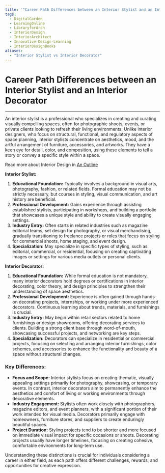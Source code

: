 ```yaml
---
title: '"Career Path Differences between an Interior Stylist and an Interior Decorator"'
tags:
  - DigitalGarden
  - LearningOnline
  - LibraryforArch
  - InteriorDesign
  - InteriorArchitect
  - Innovative-Design-Learning
  - InteriorDesignBooks
aliases:
  - "Interior Stylist vs Interior Decorator"
---
```

# Career Path Differences between an Interior Stylist and an Interior Decorator

---
An interior stylist is a professional who specializes in creating and curating visually compelling spaces, often for photographic shoots, events, or private clients looking to refresh their living environments. Unlike interior designers, who focus on structural, functional, and regulatory aspects of space planning, interior stylists concentrate on aesthetics, mood, and the artful arrangement of furniture, accessories, and artworks. They have a keen eye for detail, color, and composition, using these elements to tell a story or convey a specific style within a space.

Read more about Interior Design in [An Outline](obsidian://open?vault=MyVault&file=content_en%2FInterior%20Design%2FAn%20Outline)


**Interior Stylist:**
1. **Educational Foundation:** Typically involves a background in visual arts, photography, fashion, or related fields. Formal education may not be strictly necessary, but courses in styling, visual communication, and art history are beneficial.
2. **Professional Development:** Gains experience through assisting established stylists, participating in workshops, and building a portfolio that showcases a unique style and ability to create visually engaging settings.
3. **Industry Entry:** Often starts in related industries such as magazine editorial teams, set design for photography, or visual merchandising, gradually transitioning to freelance projects or roles that focus on styling for commercial shoots, home staging, and event design.
4. **Specialization:** May specialize in specific types of styling, such as editorial, commercial, or residential, focusing on creating captivating images or settings for various media outlets or personal clients.

**Interior Decorator:**
1. **Educational Foundation:** While formal education is not mandatory, many interior decorators hold degrees or certifications in interior decorating, color theory, and design principles to strengthen their understanding of space aesthetics.
2. **Professional Development:** Experience is often gained through hands-on decorating projects, internships, or working under more experienced decorators. Continuous learning about trends, materials, and furnishings is crucial.
3. **Industry Entry:** May begin within retail sectors related to home furnishings or design showrooms, offering decorating services to clients. Building a strong client base through word-of-mouth, showcasing successful projects, and networking are key steps.
4. **Specialization:** Decorators can specialize in residential or commercial projects, focusing on selecting and arranging interior furnishings, color schemes, and accessories to enhance the functionality and beauty of a space without structural changes.

### Key Differences:
- **Focus and Scope:** Interior stylists focus on creating thematic, visually appealing settings primarily for photography, showcasing, or temporary events. In contrast, interior decorators aim to permanently enhance the aesthetics and comfort of living or working environments through decorative elements.
- **Industry Engagement:** Stylists often work closely with photographers, magazine editors, and event planners, with a significant portion of their work intended for visual media. Decorators primarily engage with homeowners, furniture stores, and suppliers to create enduringly beautiful spaces.
- **Project Duration:** Styling projects tend to be shorter and more focused on immediate visual impact for specific occasions or shoots. Decorating projects usually have longer timelines, focusing on creating cohesive, comfortable environments for long-term use.

Understanding these distinctions is crucial for individuals considering a career in either field, as each path offers different challenges, rewards, and opportunities for creative expression.